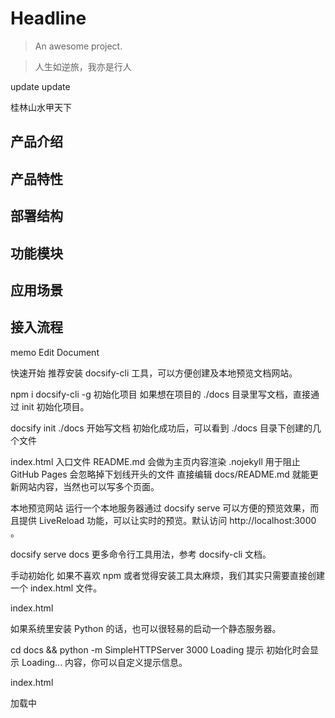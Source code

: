 # Headline

> An awesome project.

> 人生如逆旅，我亦是行人

update  update

桂林山水甲天下

## 产品介绍
## 产品特性
## 部署结构
## 功能模块
## 应用场景
## 接入流程


memo Edit Document

快速开始
推荐安装 docsify-cli 工具，可以方便创建及本地预览文档网站。

npm i docsify-cli -g
初始化项目
如果想在项目的 ./docs 目录里写文档，直接通过 init 初始化项目。

docsify init ./docs
开始写文档
初始化成功后，可以看到 ./docs 目录下创建的几个文件

index.html 入口文件
README.md 会做为主页内容渲染
.nojekyll 用于阻止 GitHub Pages 会忽略掉下划线开头的文件
直接编辑 docs/README.md 就能更新网站内容，当然也可以写多个页面。

本地预览网站
运行一个本地服务器通过 docsify serve 可以方便的预览效果，而且提供 LiveReload 功能，可以让实时的预览。默认访问 http://localhost:3000 。

docsify serve docs
更多命令行工具用法，参考 docsify-cli 文档。

手动初始化
如果不喜欢 npm 或者觉得安装工具太麻烦，我们其实只需要直接创建一个 index.html 文件。

index.html

<!DOCTYPE html>
<html>
<head>
  <meta http-equiv="X-UA-Compatible" content="IE=edge,chrome=1">
  <meta name="viewport" content="width=device-width,initial-scale=1">
  <meta charset="UTF-8">
  <link rel="stylesheet" href="//unpkg.com/docsify/themes/vue.css">
</head>
<body>
  <div id="app"></div>
  <script>
    window.$docsify = {
      //...
    }
  </script>
  <script src="//unpkg.com/docsify/lib/docsify.min.js"></script>
</body>
</html>
如果系统里安装 Python 的话，也可以很轻易的启动一个静态服务器。

cd docs && python -m SimpleHTTPServer 3000
Loading 提示
初始化时会显示 Loading... 内容，你可以自定义提示信息。

index.html

  <div id="app">加载中</div>
